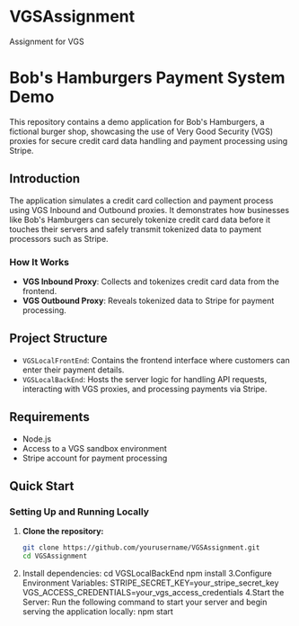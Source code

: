 # VGSAssignment
Assignment for VGS


# Bob's Hamburgers Payment System Demo

This repository contains a demo application for Bob's Hamburgers, a fictional burger shop, showcasing the use of Very Good Security (VGS) proxies for secure credit card data handling and payment processing using Stripe.

## Introduction

The application simulates a credit card collection and payment process using VGS Inbound and Outbound proxies. It demonstrates how businesses like Bob's Hamburgers can securely tokenize credit card data before it touches their servers and safely transmit tokenized data to payment processors such as Stripe.

### How It Works

- **VGS Inbound Proxy**: Collects and tokenizes credit card data from the frontend.
- **VGS Outbound Proxy**: Reveals tokenized data to Stripe for payment processing.

## Project Structure

- `VGSLocalFrontEnd`: Contains the frontend interface where customers can enter their payment details.
- `VGSLocalBackEnd`: Hosts the server logic for handling API requests, interacting with VGS proxies, and processing payments via Stripe.

## Requirements

- Node.js
- Access to a VGS sandbox environment
- Stripe account for payment processing

## Quick Start

### Setting Up and Running Locally

1. **Clone the repository:**
   ```bash
   git clone https://github.com/yourusername/VGSAssignment.git
   cd VGSAssignment
2. Install dependencies:
   cd VGSLocalBackEnd
   npm install
3.Configure Environment Variables:
   STRIPE_SECRET_KEY=your_stripe_secret_key
   VGS_ACCESS_CREDENTIALS=your_vgs_access_credentials
4.Start the Server:
   Run the following command to start your server and begin serving the application locally:
   npm start

